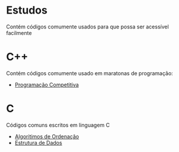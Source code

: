# Estudos

Contém códigos comumente usados para que possa ser acessível facilmente

# C++
Contém códigos comumente usado em maratonas de programação:
- [Programação Competitiva](Programação%20Competitiva/README.md)

# C
Códigos comuns escritos em linguagem C
- [Algoritimos de Ordenação](Algoritmos%20de%20Ordenação/README.md)
- [Estrutura de Dados](Estrutura%20de%20Dados/README.md)
